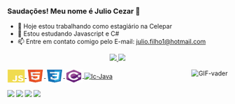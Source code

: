 ### Saudações! Meu nome é Julio Cezar 👋

- 🔭 Hoje estou trabalhando como estagiário na Celepar
- 🌱 Estou estudando Javascript e C#
- 📫 Entre em contato comigo pelo E-mail: julio.filho1@hotmail.com		

<!-- Git stats -->
<div align="center">
  <a href="https://github.com/Jcezar-js">
  <img height="180em" src="https://github-readme-stats.vercel.app/api?username=Jcezar-js&show_icons=true&theme=tokyonight&include_all_commits=true&count_private=true"/>
  <img height="180em" src="https://github-readme-stats.vercel.app/api/top-langs/?username=Jcezar-js&layout=compact&langs_count=7&theme=tokyonight"/>
</div>
	
<!-- Icons languages -->
<div style="display: inline_block"><br>
  <img align="center" alt="Ic-Js" height="30" width="40" src="https://raw.githubusercontent.com/devicons/devicon/master/icons/javascript/javascript-plain.svg">
  <img align="center" alt="Ic-HTML" height="30" width="40" src="https://raw.githubusercontent.com/devicons/devicon/master/icons/html5/html5-original.svg">
  <img align="center" alt="Ic-CSS" height="30" width="40" src="https://raw.githubusercontent.com/devicons/devicon/master/icons/css3/css3-original.svg">
  <img align="center" alt="Ic-Csharp" height="30" width="40" src="https://raw.githubusercontent.com/devicons/devicon/master/icons/csharp/csharp-original.svg">
	<img align="center" alt="Ic-Java" height="30" width="40" src="https://cdn.jsdelivr.net/gh/devicons/devicon/icons/java/java-original.svg">
	<img align="right" alt="GIF-vader" src="https://images-wixmp-ed30a86b8c4ca887773594c2.wixmp.com/f/75ea55d3-a433-4fbb-aa82-d31111063dc0/d4mh6ry-6502ac89-97e3-4297-9a10-efcf023654ff.gif?token=eyJ0eXAiOiJKV1QiLCJhbGciOiJIUzI1NiJ9.eyJzdWIiOiJ1cm46YXBwOjdlMGQxODg5ODIyNjQzNzNhNWYwZDQxNWVhMGQyNmUwIiwiaXNzIjoidXJuOmFwcDo3ZTBkMTg4OTgyMjY0MzczYTVmMGQ0MTVlYTBkMjZlMCIsIm9iaiI6W1t7InBhdGgiOiJcL2ZcLzc1ZWE1NWQzLWE0MzMtNGZiYi1hYTgyLWQzMTExMTA2M2RjMFwvZDRtaDZyeS02NTAyYWM4OS05N2UzLTQyOTctOWExMC1lZmNmMDIzNjU0ZmYuZ2lmIn1dXSwiYXVkIjpbInVybjpzZXJ2aWNlOmZpbGUuZG93bmxvYWQiXX0.QX2XN5El0iZO7rBsxFw-Z1dT8F4MUuuFnYGAoMAk2w0">
</div>
	<br>
	
<!--Social -->
<div> 
		<a href="https://www.instagram.com/juliocezar_siq/?utm_medium=copy_link" target="_blank"><img src="https://img.shields.io/badge/-Instagram-%23E4405F?style=for-the-badge&logo=instagram&logoColor=white" target="_blank"></a>
		<a href = "mailto:julio.filho1@hotmail.com"><img src="https://img.shields.io/badge/Microsoft_Outlook-0078D4?style=for-the-badge&logo=microsoft-outlook&logoColor=white" target="_blank"></a>
	 <a href="https://wa.me/55041987998471?text=Olá%20Julio!%20" target="_blank"><img src="https://img.shields.io/badge/WhatsApp-25D366?style=for-the-badge&logo=whatsapp&logoColor=white" target="_blank"></a> 
  <a href="https://www.linkedin.com/in/julio-cezar-siqueira-filho-51b963172/" target="_blank"><img src="https://img.shields.io/badge/-LinkedIn-%230077B5?style=for-the-badge&logo=linkedin&logoColor=white" target="_blank"></a> 
	 
</div>
